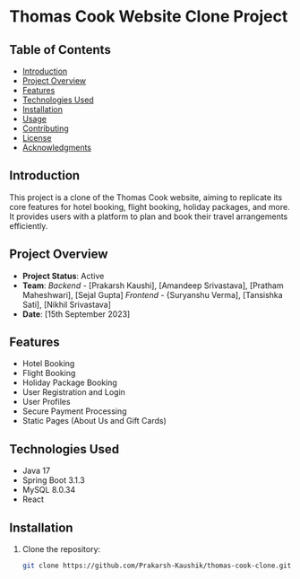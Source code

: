 # Thomas Cook Website Clone Project

## Table of Contents

- [Introduction](#introduction)
- [Project Overview](#project-overview)
- [Features](#features)
- [Technologies Used](#technologies-used)
- [Installation](#installation)
- [Usage](#usage)
- [Contributing](#contributing)
- [License](#license)
- [Acknowledgments](#acknowledgments)

## Introduction

This project is a clone of the Thomas Cook website, aiming to replicate its core features for hotel booking, flight booking, holiday packages, and more. It provides users with a platform to plan and book their travel arrangements efficiently.

## Project Overview

- **Project Status**: Active
- **Team**:
 *Backend* - [Prakarsh Kaushi], [Amandeep Srivastava], [Pratham Maheshwari], [Sejal Gupta]
 *Frontend* - {Suryanshu Verma], [Tansishka Sati], [Nikhil Srivastava]
- **Date**: [15th September 2023]

## Features

- Hotel Booking
- Flight Booking
- Holiday Package Booking
- User Registration and Login
- User Profiles
- Secure Payment Processing
- Static Pages (About Us and Gift Cards)

## Technologies Used

- Java 17
- Spring Boot 3.1.3
- MySQL 8.0.34
- React

## Installation

1. Clone the repository:

   ```bash
   git clone https://github.com/Prakarsh-Kaushik/thomas-cook-clone.git
